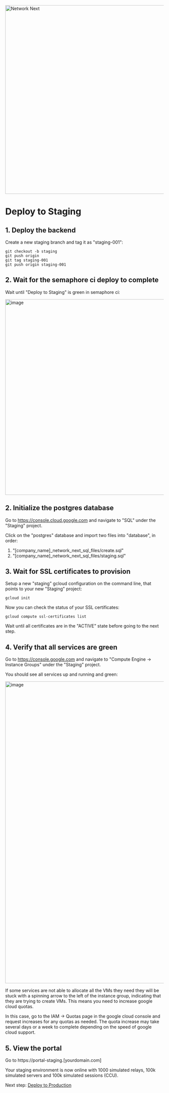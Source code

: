 <img src="https://static.wixstatic.com/media/799fd4_0512b6edaeea4017a35613b4c0e9fc0b~mv2.jpg/v1/fill/w_1200,h_140,al_c,q_80,usm_0.66_1.00_0.01/networknext_logo_colour_black_RGB_tightc.jpg" alt="Network Next" width="600"/>

<br>

# Deploy to Staging

## 1. Deploy the backend

Create a new staging branch and tag it as "staging-001":

```console
git checkout -b staging
git push origin
git tag staging-001
git push origin staging-001
```

## 2. Wait for the semaphore ci deploy to complete

Wait until "Deploy to Staging" is green in semaphore ci:

<img width="622" alt="image" src="https://github.com/networknext/next/assets/696656/9d98c3f8-180d-4248-b2a6-ee799ff3668b">

## 2. Initialize the postgres database

Go to https://console.cloud.google.com and navigate to "SQL" under the "Staging" project.

Click on the "postgres" database and import two files into "database", in order:

1. "[company_name]_network_next_sql_files/create.sql"
2. "[company_name]_network_next_sql_files/staging.sql"

## 3. Wait for SSL certificates to provision

Setup a new "staging" gcloud configuration on the command line, that points to your new "Staging" project:

`gcloud init`

Now you can check the status of your SSL certificates:

`gcloud compute ssl-certificates list`

Wait until all certificates are in the "ACTIVE" state before going to the next step.

## 4. Verify that all services are green

Go to https://console.google.com and navigate to "Compute Engine -> Instance Groups" under the "Staging" project.

You should see all services up and running and green:

<img width="960" alt="image" src="https://github.com/networknext/next/assets/696656/e190ae8f-2bf1-4ec3-bc1d-ef7c7f630797">

If some services are not able to allocate all the VMs they need they will be stuck with a spinning arrow to the left of the instance group, indicating that they are trying to create VMs. This means you need to increase google cloud quotas.

In this case, go to the IAM -> Quotas page in the google cloud console and request increases for any quotas as needed. The quota increase may take several days or a week to complete depending on the speed of google cloud support.

## 5. View the portal

Go to https://portal-staging.[yourdomain.com]

Your staging environment is now online with 1000 simulated relays, 100k simulated servers and 100k simulated sessions (CCU).

Next step: [Deploy to Production](deploy_to_production.md)
